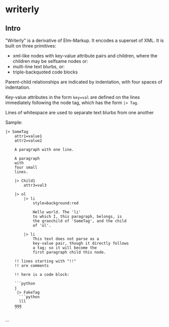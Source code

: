 # writerly

## Intro

"Writerly" is a derivative of Elm-Markup. It encodes a superset of XML. It is built on three primitives:

- xml-like nodes with key-value attribute pairs and children, where the children may be selfsame nodes or:
- multi-line text blurbs, or:
- triple-backquoted code blocks

Parent-child relationships are indicated by indentation, with four spaces of indentation.

Key-value attributes in the form `key=val` are defined on the lines immediately following the node tag, which has the form `|> Tag`.

Lines of whitespace are used to separate text blurbs from one another

Sample:

```
|> SomeTag
    attr1=value1
    attr2=value2

    A paragraph with one line.

    A paragraph
    with
    four small
    lines.

    |> Child1
        attr3=val3

    |> ol
        |> li
            style=background:red

            Hello world. The 'li'
            to which I, this paragraph, belongs, is
            the granchild of 'SomeTag', and the child
            of 'ol'.

        |> li
            This text does not parse as a
            key-value pair, though it directly follows
            a tag; so it will become the
            first paragraph child this node.

    !! lines starting with "!!"
    !! are comments

    !! here is a code block:

    ```python
    j
     |> FakeTag
      ```python
      lll
    qqq
    ```
```
...
